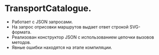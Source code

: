 # TransportCatalogue.
- Работает с JSON запросами. 
- На запрос отрисовки маршрутов выдает ответ строкой SVG-формата. 
- Реализован конструктор JSON с использованием цепочки вызовов методов.
- Явные ошибки находятся на этапе компиляции.
